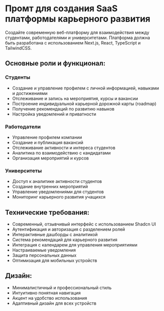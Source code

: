 # Промт для создания SaaS платформы карьерного развития

Создайте современную веб-платформу для взаимодействия между студентами, работодателями и университетами. Платформа должна быть разработана с использованием Next.js, React, TypeScript и TailwindCSS.

## Основные роли и функционал:

### Студенты
- Создание и управление профилем с личной информацией, навыками и достижениями
- Отслеживание и запись на мероприятия, курсы и вакансии
- Построение индивидуальной карьерной дорожной карты (roadmap)
- Получение рекомендаций по развитию навыков
- Настройка уведомлений и приватности

### Работодатели
- Управление профилем компании
- Создание и публикация вакансий
- Отслеживание активности и интереса студентов
- Аналитика по взаимодействию с кандидатами
- Организация мероприятий и курсов

### Университеты
- Доступ к аналитике активности студентов
- Создание внутренних мероприятий
- Управление уведомлениями для студентов
- Мониторинг карьерного развития учащихся

## Технические требования:
- Современный, отзывчивый интерфейс с использованием Shadcn UI
- Аутентификация и авторизация с разделением ролей
- Интерактивные дашборды с аналитикой
- Система рекомендаций для карьерного развития
- Интеграция с календарем для управления мероприятиями
- Настраиваемые уведомления
- Защита персональных данных
- Оптимизация для мобильных устройств

## Дизайн:
- Минималистичный и профессиональный стиль
- Интуитивно понятная навигация
- Акцент на удобство использования
- Адаптивный дизайн для всех устройств 